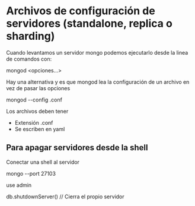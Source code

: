 # Archivos de configuración de servidores (standalone, replica o sharding)

Cuando levantamos un servidor mongo podemos ejecutarlo desde la
linea de comandos con:

mongod <opciones...>

Hay una alternativa y es que mongod lea la configuración de un archivo en vez
de pasar las opciones

mongod --config <archivo>.conf

Los archivos deben tener

- Extensión .conf
- Se escriben en yaml

## Para apagar servidores desde la shell

Conectar una shell al servidor

mongo --port 27103

use admin

db.shutdownServer() // Cierra el propio servidor

